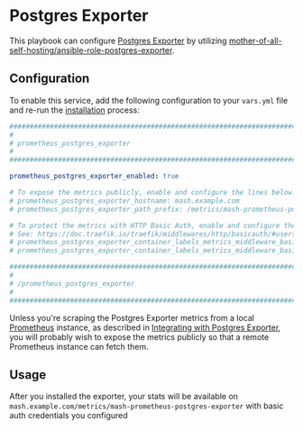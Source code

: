# Postgres Exporter

This playbook can configure [Postgres Exporter](https://github.com/prometheus-community/postgres_exporter) by utilizing [mother-of-all-self-hosting/ansible-role-postgres-exporter](https://github.com/mother-of-all-self-hosting/ansible-role-prometheus-postgres-exporter.git).


## Configuration

To enable this service, add the following configuration to your `vars.yml` file and re-run the [installation](../installing.md) process:

```yaml
########################################################################
#                                                                      #
# prometheus_postgres_exporter                                                    #
#                                                                      #
########################################################################

prometheus_postgres_exporter_enabled: true

# To expose the metrics publicly, enable and configure the lines below:
# prometheus_postgres_exporter_hostname: mash.example.com
# prometheus_postgres_exporter_path_prefix: /metrics/mash-prometheus-postgres-exporter

# To protect the metrics with HTTP Basic Auth, enable and configure the lines below.
# See: https://doc.traefik.io/traefik/middlewares/http/basicauth/#users
# prometheus_postgres_exporter_container_labels_metrics_middleware_basic_auth_enabled: true
# prometheus_postgres_exporter_container_labels_metrics_middleware_basic_auth_users: ''

########################################################################
#                                                                      #
# /prometheus_postgres_exporter                                        #
#                                                                      #
########################################################################
```

Unless you're scraping the Postgres Exporter metrics from a local [Prometheus](prometheus.md) instance, as described in [Integrating with Postgres Exporter](prometheus.md#integrating-with-postgres-exporter), you will probably wish to expose the metrics publicly so that a remote Prometheus instance can fetch them.

## Usage

After you installed the exporter, your stats will be available on `mash.example.com/metrics/mash-prometheus-postgres-exporter` with basic auth credentials you configured


